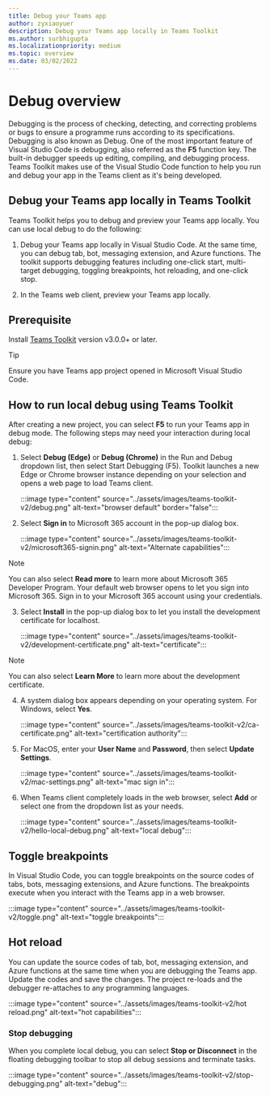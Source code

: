 ```yaml
---
title: Debug your Teams app 
author: zyxiaoyuer
description: Debug your Teams app locally in Teams Toolkit
ms.author: surbhigupta
ms.localizationpriority: medium
ms.topic: overview
ms.date: 03/02/2022
---
```


# Debug overview

Debugging is the process of checking, detecting, and correcting problems or bugs to ensure a programme runs according to its specifications. Debugging is also known as Debug. One of the most important feature of Visual Studio Code is debugging, also referred as the **F5** function key. The built-in debugger speeds up editing, compiling, and debugging process. Teams Toolkit makes use of the Visual Studio Code function to help you run and debug your app in the Teams client as it's being developed.

## Debug your Teams app locally in Teams Toolkit

Teams Toolkit helps you to debug and preview your Teams app locally. You can use local debug to do the following:

1. Debug your Teams app locally in Visual Studio Code. At the same time, you can debug tab, bot, messaging extension, and Azure functions. The toolkit supports debugging features including one-click start, multi-target debugging, toggling breakpoints, hot reloading, and one-click stop.

2. In the Teams web client, preview your Teams app locally.

## Prerequisite

Install [Teams Toolkit](https://marketplace.visualstudio.com/items?itemName=TeamsDevApp.ms-teams-vscode-extension) version v3.0.0+ or later.

> [!Tip]
> Ensure you have Teams app project opened in Microsoft Visual Studio Code.

## How to run local debug using Teams Toolkit

After creating a new project, you can select **F5** to run your Teams app in debug mode. The following steps may need your interaction during local debug:

1. Select **Debug (Edge)** or **Debug (Chrome)** in the Run and Debug dropdown list, then select Start Debugging (F5). Toolkit launches a new Edge or Chrome browser instance depending on your selection and opens a web page to load Teams client.

    :::image type="content" source="../assets/images/teams-toolkit-v2/debug.png" alt-text="browser default" border="false":::

2. Select **Sign in** to Microsoft 365 account in the pop-up dialog box.

    :::image type="content" source="../assets/images/teams-toolkit-v2/microsoft365-signin.png" alt-text="Alternate capabilities":::

> [!NOTE]
> You can also select **Read more** to learn more about Microsoft 365 Developer Program.
Your default web browser opens to let you sign into Microsoft 365. Sign in to your Microsoft 365 account using your credentials.

3. Select **Install** in the pop-up dialog box to let you install the development certificate for localhost.

    :::image type="content" source="../assets/images/teams-toolkit-v2/development-certificate.png" alt-text="certificate":::

> [!Note]
> You can also select **Learn More** to learn more about the development certificate.

4. A system dialog box appears depending on your operating system. For Windows, select **Yes**.

    :::image type="content" source="../assets/images/teams-toolkit-v2/ca-certificate.png" alt-text="certification authority":::

5. For MacOS, enter your **User Name** and **Password**, then select **Update Settings**.

    :::image type="content" source="../assets/images/teams-toolkit-v2/mac-settings.png" alt-text="mac sign in":::

6. When Teams client completely loads in the  web browser, select **Add** or select one from the dropdown list as your needs.

    :::image type="content" source="../assets/images/teams-toolkit-v2/hello-local-debug.png" alt-text="local debug":::

## Toggle breakpoints

In Visual Studio Code, you can toggle breakpoints on the source codes of tabs, bots, messaging extensions, and Azure functions. The breakpoints execute when you interact with the Teams app in a web browser.

  :::image type="content" source="../assets/images/teams-toolkit-v2/toggle.png" alt-text="toggle breakpoints":::

## Hot reload

You can update the source codes of tab, bot, messaging extension, and Azure functions at the same time when you are debugging the Teams app. Update the codes and save the changes. The project re-loads and the debugger re-attaches to any programming languages.

  :::image type="content" source="../assets/images/teams-toolkit-v2/hot reload.png" alt-text="hot capabilities":::

### Stop debugging

When you complete local debug, you can select **Stop or Disconnect** in the floating debugging toolbar to stop all debug sessions and terminate tasks.

  :::image type="content" source="../assets/images/teams-toolkit-v2/stop-debugging.png" alt-text="debug":::
